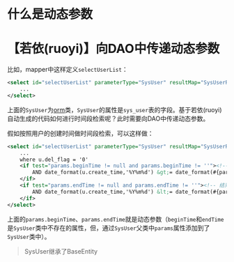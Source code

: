 # 什么是动态参数

# 【若依(ruoyi)】向DAO中传递动态参数

比如，mapper中这样定义`selectUserList`：

```xml
<select id="selectUserList" parameterType="SysUser" resultMap="SysUserResult">
	...
</select>
```

上面的`SysUser`为[orm](https://so.csdn.net/so/search?q=orm&spm=1001.2101.3001.7020)类，`SysUser`的属性是`sys_user`表的字段。基于若依(ruoyi)自动生成的代码如何进行时间段检索呢？此时需要向DAO中传递动态参数。

假如按照用户的创建时间做时间段检索，可以这样做：

```xml
<select id="selectUserList" parameterType="SysUser" resultMap="SysUserResult">
	...
	where u.del_flag = '0'
	<if test="params.beginTime != null and params.beginTime != ''"><!-- 开始时间检索 -->
		AND date_format(u.create_time,'%Y%m%d') &gt;= date_format(#{params.beginTime},'%Y%m%d')
	</if>
	<if test="params.endTime != null and params.endTime != ''"><!-- 结束时间检索 -->
		AND date_format(u.create_time,'%Y%m%d') &lt;= date_format(#{params.endTime},'%Y%m%d')
	</if>
</select>

```

上面的`params.beginTime`、`params.endTime`就是动态参数（`beginTime`和`endTime`是`SysUser`类中不存在的属性，但，通过`SysUser`父类中`params`属性添加到了`SysUser`类中）。

> SysUser继承了BaseEntity